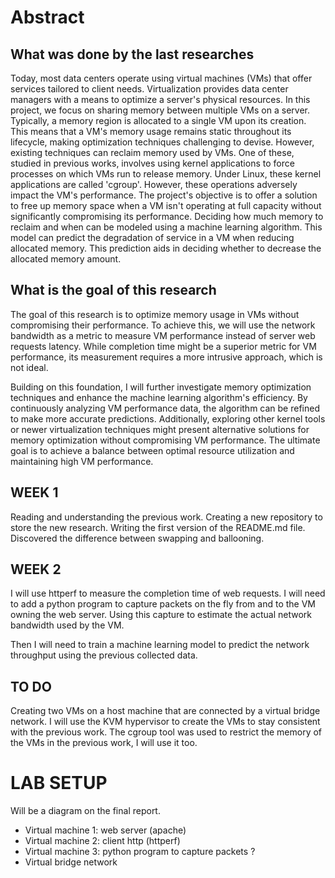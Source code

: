 # Abstract

## What was done by the last researches
Today, most data centers operate using virtual machines (VMs) that offer services tailored to client needs.
Virtualization provides data center managers with a means to optimize a server's physical resources. 
In this project, we focus on sharing memory between multiple VMs on a server. 
Typically, a memory region is allocated to a single VM upon its creation. 
This means that a VM's memory usage remains static throughout its lifecycle, 
making optimization techniques challenging to devise. 
However, existing techniques can reclaim memory used by VMs. 
One of these, studied in previous works, involves using kernel applications to force processes on which VMs run to release memory. 
Under Linux, these kernel applications are called 'cgroup'. 
However, these operations adversely impact the VM's performance. 
The project's objective is to offer a solution to free up memory space when a VM isn't operating at full capacity without significantly compromising its performance. 
Deciding how much memory to reclaim and when can be modeled using a machine learning algorithm. 
This model can predict the degradation of service in a VM when reducing allocated memory. 
This prediction aids in deciding whether to decrease the allocated memory amount.

## What is the goal of this research
The goal of this research is to optimize memory usage in VMs without compromising their performance. 
To achieve this, we will use the network bandwidth as a metric to measure VM performance instead of server web requests latency.
While completion time might be a superior metric for VM performance, its measurement requires a more intrusive approach, which is not ideal.

Building on this foundation, I will further investigate memory optimization techniques and enhance the machine learning algorithm's efficiency. 
By continuously analyzing VM performance data, the algorithm can be refined to make more accurate predictions. 
Additionally, exploring other kernel tools or newer virtualization techniques might present alternative solutions for memory optimization without compromising VM performance. 
The ultimate goal is to achieve a balance between optimal resource utilization and maintaining high VM performance.

## WEEK 1
Reading and understanding the previous work. 
Creating a new repository to store the new research.
Writing the first version of the README.md file.
Discovered the difference between swapping and ballooning.

## WEEK 2
I will use httperf to measure the completion time of web requests.
I will need to add a python program to capture packets on the fly from and to the VM owning the web server.
Using this capture to estimate the actual network bandwidth used by the VM.

Then I will need to train a machine learning model to predict the network throughput using the previous collected data.

## TO DO
Creating two VMs on a host machine that are connected by a virtual bridge network.
I will use the KVM hypervisor to create the VMs to stay consistent with the previous work.
The cgroup tool was used to restrict the memory of the VMs in the previous work, I will use it too.

# LAB SETUP
Will be a diagram on the final report.

- Virtual machine 1: web server (apache)
- Virtual machine 2: client http (httperf)
- Virtual machine 3: python program to capture packets ?
- Virtual bridge network